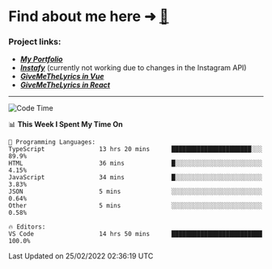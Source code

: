 # Find about me here ➜ [🧑](https://pauabella.dev)

### Project links:
- ***[My Portfolio](https://pauabella.dev)***
- ***[Instafy](https://instafy.me)*** (currently not working due to changes in the Instagram API)
- ***[GiveMeTheLyrics in Vue](https://lyrics.pauabella.dev)***
- ***[GiveMeTheLyrics in React](https://pauabella.dev/GiveMeTheLyrics)***

---
<!--START_SECTION:waka-->
![Code Time](http://img.shields.io/badge/Code%20Time-767%20hrs%2016%20mins-blue)

📊 **This Week I Spent My Time On** 

```text
💬 Programming Languages: 
TypeScript               13 hrs 20 mins      ██████████████████████░░░   89.9% 
HTML                     36 mins             █░░░░░░░░░░░░░░░░░░░░░░░░   4.15% 
JavaScript               34 mins             █░░░░░░░░░░░░░░░░░░░░░░░░   3.83% 
JSON                     5 mins              ░░░░░░░░░░░░░░░░░░░░░░░░░   0.64% 
Other                    5 mins              ░░░░░░░░░░░░░░░░░░░░░░░░░   0.58%

🔥 Editors: 
VS Code                  14 hrs 50 mins      █████████████████████████   100.0%

```


 Last Updated on 25/02/2022 02:36:19 UTC
<!--END_SECTION:waka-->
